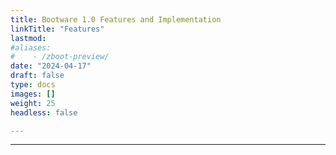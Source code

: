```yaml
---
title: Bootware 1.0 Features and Implementation
linkTitle: "Features"
lastmod:
#aliases:
#    - /zboot-preview/
date: "2024-04-17"
draft: false
type: docs
images: []
weight: 25
headless: false

---
```


-----


